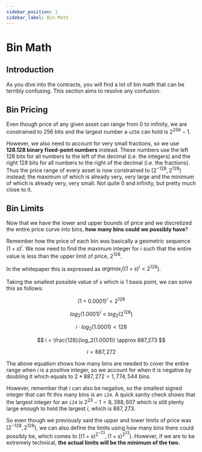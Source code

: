 ```yaml
---
sidebar_position: 1
sidebar_label: Bin Math
---
```


# Bin Math

## Introduction

As you dive into the contracts, you will find a lot of bin math that can be terribly confusing. This section aims to resolve any confusion.

## Bin Pricing

Even though price of any given asset can range from 0 to infinity, we are constrained to 256 bits and the largest number a `u256` can hold is $2^{256} - 1$.

However, we also need to account for very small fractions, so we use **128.128 binary fixed-point numbers** instead. These numbers use the left 128 bits for all numbers to the left of the decimal (i.e. the integers) and the right 128 bits for all numbers to the right of the decimal (i.e. the fractions). Thus the price range of every asset is now constrained to $[2^{-128}, 2^{128})$ instead; the maximum of which is already very, very large and the minimum of which is already very, very small. Not quite 0 and infinity, but pretty much close to it.

## Bin Limits

Now that we have the lower and upper bounds of price and we discretized the entire price curve into bins, **how many bins could we possibly have**?

Remember how the price of each bin was basically a geometric sequence $(1 + s)^i$. We now need to find the maximum integer for $i$ such that the entire value is less than the upper limit of price, $2^{128}$.

In the whitepaper this is expressed as $argmax_i\left((1 + s)^i < 2^{128} \right)$.

Taking the smallest possible value of $s$ which is 1 basis point, we can solve this as follows:

$$
(1 + 0.0001)^i < 2^{128}
$$

$$
log_2(1.0001)^i < log_2(2^{128})
$$

$$
i \cdot log_2(1.0001) < 128
$$

$$
i < \frac{128}{log_2(1.0001)} \approx 887,273
$$

$$
i = 887,272
$$

The above equation shows how many bins are needed to cover the entire range when $i$ is a positive integer, so we account for when it is negative by doubling it which equals to $2 * 887,272 = 1,774,544$ bins.

However, remember that $i$ can also be negative, so the smallest signed integer that can fit this many bins is an `i24`. A quick sanity check shows that the largest integer for an `i24` is $2^{23} - 1 = 8,388,607$ which is still plenty large enough to hold the largest $i$, which is $887,273$.

So even though we previously said the upper and lower limits of price was $[2^{-128}, 2^{128})$, we can also define the limits using how many bins there could possibly be, which comes to $[(1 + s)^{2^{-23}}, (1+s)^{2^{23}})$. However, if we are to be extremely technical, **the actual limits will be the minimum of the two.**
